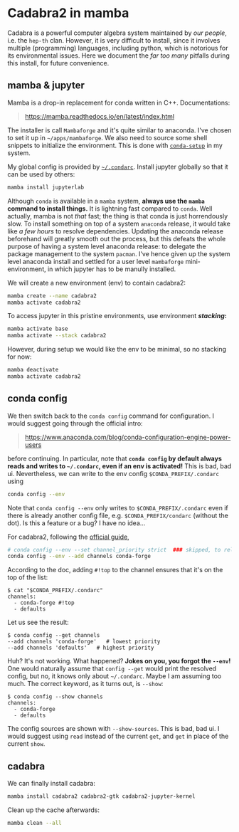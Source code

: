 # Cadabra2 in mamba

Cadabra is a powerful computer algebra system maintained by _our people_, i.e. the `hep-th` clan.
However, it is very difficult to install, since it involves multiple (programming) languages, including python, which is notorious for its environmental issues.
Here we document the _far too many_ pitfalls during this install, for future convenience.

## mamba & jupyter

Mamba is a drop-in replacement for conda written in C++. Documentations:
> https://mamba.readthedocs.io/en/latest/index.html

The installer is call `Mambaforge` and it's quite similar to anaconda. I've chosen to set it up in `~/apps/mambaforge`. We also need to source some shell snippets to initialize the environment. This is done with [`conda-setup`](https://github.com/bryango/cheznous/blob/c0af2526dfa71a60ba2d81e785e894fd0bec63b6/.shrc#L305) in my system.

My global config is provided by [`~/.condarc`](https://github.com/bryango/cheznous/blob/-/.condarc). Install jupyter globally so that it can be used by others:
```bash
mamba install jupyterlab
```
Although `conda` is available in a `mamba` system, **always use the `mamba` command to install things.** It is lightning fast compared to `conda`. Well actually, mamba is not _that_ fast; the thing is that conda is just horrendously slow. To install something on top of a system `anaconda` release, it would take like _a few hours_ to resolve dependencies. Updating the anaconda release beforehand will greatly smooth out the process, but this defeats the whole purpose of having a system level anaconda release: to delegate the package management to the system `pacman`. I've hence given up the system level anaconda install and settled for a user level `mambaforge` mini-environment, in which jupyter has to be manully installed.

We will create a new environment (env) to contain cadabra2:
```bash
mamba create --name cadabra2
mamba activate cadabra2
```
To access jupyter in this pristine environments, use environment **_stacking_:**
```bash
mamba activate base
mamba activate --stack cadabra2
```
However, during setup we would like the env to be minimal, so no stacking for now:
```bash
mamba deactivate
mamba activate cadabra2
```

## conda config

We then switch back to the `conda config` command for configuration. I would suggest going through the official intro:
> https://www.anaconda.com/blog/conda-configuration-engine-power-users

before continuing. In particular, note that **`conda config` by default always reads and writes to `~/.condarc`, even if an env is activated!** This is bad, bad ui. Nevertheless, we can write to the env config `$CONDA_PREFIX/.condarc` using
```bash
conda config --env
```
Note that `conda config --env` only writes to `$CONDA_PREFIX/.condarc` even if there is already another config file, e.g. `$CONDA_PREFIX/condarc` (without the dot). Is this a feature or a bug? I have no idea...

For cadabra2, following the [official guide](https://cadabra.science/download.html),
```bash
# conda config --env --set channel_priority strict  ### skipped, to relax the deps
conda config --env --add channels conda-forge
```
According to the doc, adding `#!top` to the channel ensures that it's on the top of the list:
```
$ cat "$CONDA_PREFIX/.condarc"
channels:
  - conda-forge #!top
  - defaults
```
Let us see the result:
```
$ conda config --get channels
--add channels 'conda-forge'   # lowest priority
--add channels 'defaults'   # highest priority
```
Huh? It's not working. What happened? **Jokes on you, you forgot the `--env`!** One would naturally assume that `config --get` would print the resolved config, but no, it knows only about `~/.condarc`. Maybe I am assuming too much. The correct keyword, as it turns out, is `--show`:
```
$ conda config --show channels 
channels:
  - conda-forge
  - defaults
```
The config sources are shown with `--show-sources`. This is bad, bad ui. I would suggest using `read` instead of the current `get`, and `get` in place of the current `show`.

## cadabra

We can finally install cadabra:
```bash
mamba install cadabra2 cadabra2-gtk cadabra2-jupyter-kernel
```
Clean up the cache afterwards:
```bash
mamba clean --all
```
